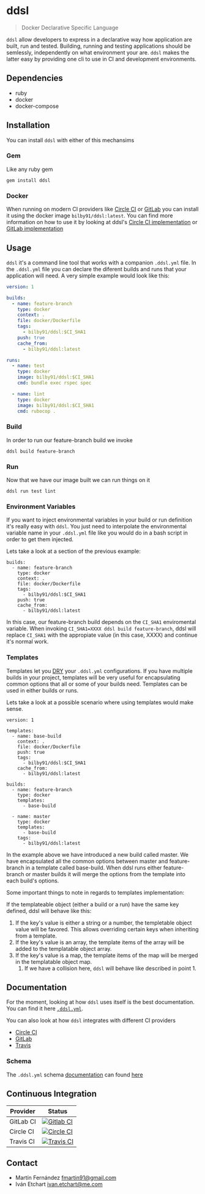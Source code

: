 # ddsl

> Docker Declarative Specific Language

`ddsl` allow developers to express in a declarative way how application are built, run and tested. Building, running and testing applications should be semlessly, independently on what environment your are. `ddsl` makes the latter easy by providing one cli to use in CI and development environments.

## Dependencies

- ruby
- docker
- docker-compose

## Installation

You can install `ddsl` with either of this mechansims

### Gem

Like any ruby gem

`gem install ddsl`

### Docker

When running on modern CI providers like [Circle CI](https://circleci.com) or [GitLab](https://gitlab.com) you can install it using the docker image `bilby91/ddsl:latest`. You can find more information on how to use it by looking at ddsl's [Circle CI implementation](https://github.com/bilby91/ddsl/blob/master/.circleci/config.yml) or [GitLab implementation](https://github.com/bilby91/ddsl/blob/master/.gitlab-ci.yml)

## Usage

`ddsl` it's a command line tool that works with a companion `.ddsl.yml` file. In the `.ddsl.yml` file you can declare the diferent builds and runs that your application will need. A very simple example would look like this:

```yaml
version: 1

builds:
  - name: feature-branch
    type: docker
    context: .
    file: docker/Dockerfile
    tags:
      - bilby91/ddsl:$CI_SHA1
    push: true
    cache_from:
      - bilby91/ddsl:latest

runs:
  - name: test
    type: docker
    image: bilby91/ddsl:$CI_SHA1
    cmd: bundle exec rspec spec

  - name: lint
    type: docker
    image: bilby91/ddsl:$CI_SHA1
    cmd: rubocop .
```

### Build

In order to run our feature-branch build we invoke

`ddsl build feature-branch`

### Run

Now that we have our image built we can run things on it

`ddsl run test lint`

### Environment Variables

If you want to inject environmental variables in your build or run definition it's really easy with `ddsl`. You just need to interpolate the environmental variable name in your `.ddsl.yml` file like you would do
in a bash script in order to get them injected.

Lets take a look at a section of the previous example:

```
builds:
  - name: feature-branch
    type: docker
    context: .
    file: docker/Dockerfile
    tags:
      - bilby91/ddsl:$CI_SHA1
    push: true
    cache_from:
      - bilby91/ddsl:latest
```

In this case, our feature-branch build depends on the `CI_SHA1` enviromental variable. When invoking `CI_SHA1=XXXX ddsl build feature-branch`, ddsl will replace `CI_SHA1` with the appropiate value (in this case, XXXX) and continue it's normal work.

### Templates

Templates let you [DRY](https://en.wikipedia.org/wiki/Don%27t_repeat_yourself) your `.ddsl.yml` configurations. If you have multiple builds in your project, templates will be very useful for encapsulating common options that all or some of your builds need. Templates can be used in either builds or runs.

Lets take a look at a possible scenario where using templates would make sense.

```
version: 1

templates:
  - name: base-build
    context: .
    file: docker/Dockerfile
    push: true
    tags:
      - bilby91/ddsl:$CI_SHA1
    cache_from:
      - bilby91/ddsl:latest

builds:
  - name: feature-branch
    type: docker
    templates:
      - base-build

  - name: master
    type: docker
    templates:
      - base-build
    tags:
      - bilby91/ddsl:latest
```

In the example above we have introduced a new build called master. We have encapsulated all the common options between master and feature-branch in a template called base-build. When ddsl runs either feature-branch or master builds it will merge the options from the template into each build's options.

Some important things to note in regards to templates implementation:

If the templateable object (either a build or a run) have the same key defined, ddsl will behave like this:

1. If the key's value is either a string or a number, the templetable object value will be favored. This allows overriding certain keys when inheriting from a template.
2. If the key's value is an array, the template items of the array will be added to the templatable object array.
3. If the key's value is a map, the template items of the map will be merged in the templatable object map.
    1. If we have a collision here, `ddsl` will behave like described in point 1.

## Documentation

For the moment, looking at how `ddsl` uses itself is the best documentation. You can find it here [`.ddsl.yml`](https://github.com/bilby91/ddsl/blob/master/.ddsl.yml).

You can also look at how `ddsl` integrates with different CI providers

- [Circle CI](https://github.com/bilby91/ddsl/blob/master/.circleci/config.yml) 
- [GitLab](https://github.com/bilby91/ddsl/blob/master/.gitlab-ci.yml)
- [Travis](https://github.com/bilby91/ddsl/blob/master/.travis.yml)

### Schema

The `.ddsl.yml` schema [documentation](https://github.com/bilby91/ddsl/blob/master/docs/ddsl.schema.md) can found [here](https://github.com/bilby91/ddsl/blob/master/docs/ddsl.schema.md) 

## Continuous Integration

| Provider  | Status                                                                                                                                   |
|-----------|------------------------------------------------------------------------------------------------------------------------------------------|
| GitLab CI | [![Gitlab CI](https://img.shields.io/gitlab/pipeline/bilby91/ddsl/master.svg)](https://gitlab.com/bilby91/ddsl)                          |
| Circle CI | [![Circle CI](https://img.shields.io/circleci/project/github/bilby91/ddsl/master.svg)](https://circleci.com/gh/bilby91/ddsl/tree/master) |
| Travis CI | [![Travis CI](https://img.shields.io/travis/com/bilby91/ddsl/master.svg)](https://travis-ci.com/bilby91/ddsl)                                |
## Contact

- Martín Fernández <fmartin91@gmail.com>
- Iván Etchart <ivan.etchart@me.com>
